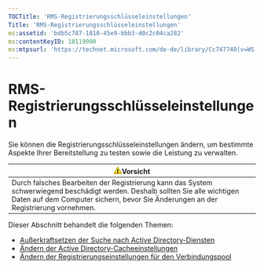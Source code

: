 ```yaml
---
TOCTitle: 'RMS-Registrierungsschlüsseleinstellungen'
Title: 'RMS-Registrierungsschlüsseleinstellungen'
ms:assetid: 'bdb5c787-1810-45e9-bbb3-d0c2c04ca282'
ms:contentKeyID: 18119000
ms:mtpsurl: 'https://technet.microsoft.com/de-de/library/Cc747740(v=WS.10)'
---
```


RMS-Registrierungsschlüsseleinstellungen
========================================

Sie können die Registrierungsschlüsseleinstellungen ändern, um bestimmte Aspekte Ihrer Bereitstellung zu testen sowie die Leistung zu verwalten.

| ![](images/Cc747740.Caution(WS.10).gif)Vorsicht                                                                                                                                         |
|----------------------------------------------------------------------------------------------------------------------------------------------------------------------------------------------------------------------|
| Durch falsches Bearbeiten der Registrierung kann das System schwerwiegend beschädigt werden. Deshalb sollten Sie alle wichtigen Daten auf dem Computer sichern, bevor Sie Änderungen an der Registrierung vornehmen. |

Dieser Abschnitt behandelt die folgenden Themen:

-   [Außerkraftsetzen der Suche nach Active Directory-Diensten](https://technet.microsoft.com/9d97e7fb-5b05-4853-ad7b-6cc82b9729f0)
-   [Ändern der Active Directory-Cacheeinstellungen](https://technet.microsoft.com/8789a7a5-2065-4fae-9104-e0a70f1f2fb6)
-   [Ändern der Registrierungseinstellungen für den Verbindungspool](https://technet.microsoft.com/c61d91db-a1ad-4ca5-a492-015da629afbc)
